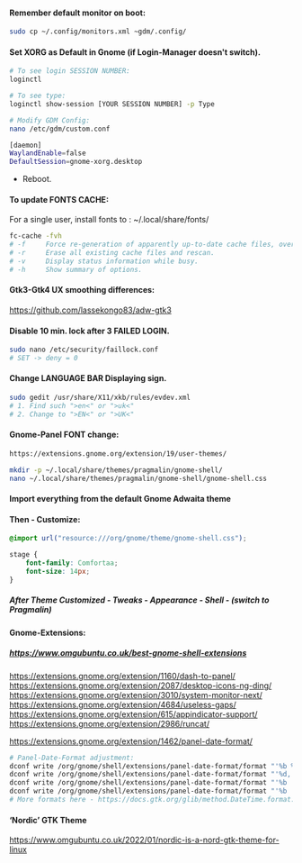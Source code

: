 #### Remember default monitor on boot:
```sh
sudo cp ~/.config/monitors.xml ~gdm/.config/
```

#### Set XORG as Default in Gnome (if Login-Manager doesn't switch).
```sh
# To see login SESSION NUMBER:
loginctl

# To see type:
loginctl show-session [YOUR SESSION NUMBER] -p Type

# Modify GDM Config:
nano /etc/gdm/custom.conf
```
```sh
[daemon]
WaylandEnable=false
DefaultSession=gnome-xorg.desktop
```
- Reboot.

#### To update FONTS CACHE:
For a single user, install fonts to : ~/.local/share/fonts/
```sh
fc-cache -fvh
# -f     Force re-generation of apparently up-to-date cache files, overriding the  timestamp checking.
# -r     Erase all existing cache files and rescan.
# -v     Display status information while busy.
# -h     Show summary of options.
```

#### Gtk3-Gtk4 UX smoothing differences:

https://github.com/lassekongo83/adw-gtk3


#### Disable 10 min. lock after 3 FAILED LOGIN.
```sh
sudo nano /etc/security/faillock.conf
# SET -> deny = 0
```

#### Change LANGUAGE BAR Displaying sign.
```sh
sudo gedit /usr/share/X11/xkb/rules/evdev.xml
# 1. Find such ">en<" or ">uk<"
# 2. Change to ">EN<" or ">UK<"
```
#### Gnome-Panel FONT change:
```sh
https://extensions.gnome.org/extension/19/user-themes/

mkdir -p ~/.local/share/themes/pragmalin/gnome-shell/
nano ~/.local/share/themes/pragmalin/gnome-shell/gnome-shell.css
```
#### Import everything from the default Gnome Adwaita theme
#### Then - Customize:
```css
@import url("resource:///org/gnome/theme/gnome-shell.css");

stage {
    font-family: Comfortaa;
    font-size: 14px;
}
```
##### After Theme Customized - Tweaks - Appearance - Shell - (switch to Pragmalin)

#### Gnome-Extensions:
##### https://www.omgubuntu.co.uk/best-gnome-shell-extensions

https://extensions.gnome.org/extension/1160/dash-to-panel/
https://extensions.gnome.org/extension/2087/desktop-icons-ng-ding/
https://extensions.gnome.org/extension/3010/system-monitor-next/
https://extensions.gnome.org/extension/4684/useless-gaps/
https://extensions.gnome.org/extension/615/appindicator-support/
https://extensions.gnome.org/extension/2986/runcat/

https://extensions.gnome.org/extension/1462/panel-date-format/
```sh
# Panel-Date-Format adjustment:
dconf write /org/gnome/shell/extensions/panel-date-format/format "'%b %d,   %A,   %X'"
dconf write /org/gnome/shell/extensions/panel-date-format/format "'%d,   %A,   %H:%M %p'"
dconf write /org/gnome/shell/extensions/panel-date-format/format "'%b  %e  %a  %H:%M %p'"
dconf write /org/gnome/shell/extensions/panel-date-format/format "'%b  %e  %a  %R'"
# More formats here - https://docs.gtk.org/glib/method.DateTime.format.html
```

#### ‘Nordic’ GTK Theme
https://www.omgubuntu.co.uk/2022/01/nordic-is-a-nord-gtk-theme-for-linux
